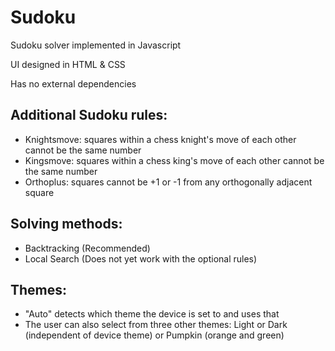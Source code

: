 # Sudoku
Sudoku solver implemented in Javascript

UI designed in HTML & CSS

Has no external dependencies

## Additional Sudoku rules:

* Knightsmove: squares within a chess knight's move of each other cannot be the same number
* Kingsmove: squares within a chess king's move of each other cannot be the same number
* Orthoplus: squares cannot be +1 or -1 from any orthogonally adjacent square

## Solving methods:

* Backtracking (Recommended)
* Local Search (Does not yet work with the optional rules)

## Themes:

* "Auto" detects which theme the device is set to and uses that
* The user can also select from three other themes: Light or Dark (independent of device theme) or Pumpkin (orange and green)
